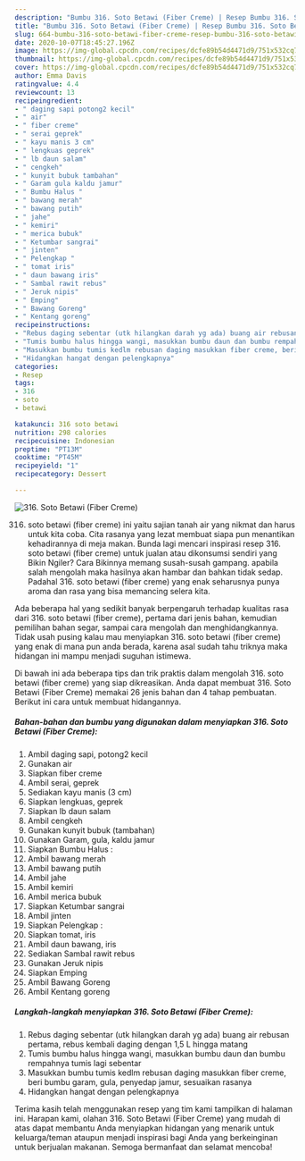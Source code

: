 ```yaml
---
description: "Bumbu 316. Soto Betawi (Fiber Creme) | Resep Bumbu 316. Soto Betawi (Fiber Creme) Yang Enak Dan Mudah"
title: "Bumbu 316. Soto Betawi (Fiber Creme) | Resep Bumbu 316. Soto Betawi (Fiber Creme) Yang Enak Dan Mudah"
slug: 664-bumbu-316-soto-betawi-fiber-creme-resep-bumbu-316-soto-betawi-fiber-creme-yang-enak-dan-mudah
date: 2020-10-07T18:45:27.196Z
image: https://img-global.cpcdn.com/recipes/dcfe89b54d4471d9/751x532cq70/316-soto-betawi-fiber-creme-foto-resep-utama.jpg
thumbnail: https://img-global.cpcdn.com/recipes/dcfe89b54d4471d9/751x532cq70/316-soto-betawi-fiber-creme-foto-resep-utama.jpg
cover: https://img-global.cpcdn.com/recipes/dcfe89b54d4471d9/751x532cq70/316-soto-betawi-fiber-creme-foto-resep-utama.jpg
author: Emma Davis
ratingvalue: 4.4
reviewcount: 13
recipeingredient:
- " daging sapi potong2 kecil"
- " air"
- " fiber creme"
- " serai geprek"
- " kayu manis 3 cm"
- " lengkuas geprek"
- " lb daun salam"
- " cengkeh"
- " kunyit bubuk tambahan"
- " Garam gula kaldu jamur"
- " Bumbu Halus "
- " bawang merah"
- " bawang putih"
- " jahe"
- " kemiri"
- " merica bubuk"
- " Ketumbar sangrai"
- " jinten"
- " Pelengkap "
- " tomat iris"
- " daun bawang iris"
- " Sambal rawit rebus"
- " Jeruk nipis"
- " Emping"
- " Bawang Goreng"
- " Kentang goreng"
recipeinstructions:
- "Rebus daging sebentar (utk hilangkan darah yg ada) buang air rebusan pertama, rebus kembali daging dengan 1,5 L hingga matang"
- "Tumis bumbu halus hingga wangi, masukkan bumbu daun dan bumbu rempahnya tumis lagi sebentar"
- "Masukkan bumbu tumis kedlm rebusan daging masukkan fiber creme, beri bumbu garam, gula, penyedap jamur, sesuaikan rasanya"
- "Hidangkan hangat dengan pelengkapnya"
categories:
- Resep
tags:
- 316
- soto
- betawi

katakunci: 316 soto betawi 
nutrition: 298 calories
recipecuisine: Indonesian
preptime: "PT13M"
cooktime: "PT45M"
recipeyield: "1"
recipecategory: Dessert

---
```



![316. Soto Betawi (Fiber Creme)](https://img-global.cpcdn.com/recipes/dcfe89b54d4471d9/751x532cq70/316-soto-betawi-fiber-creme-foto-resep-utama.jpg)


316. soto betawi (fiber creme) ini yaitu sajian tanah air yang nikmat dan harus untuk kita coba. Cita rasanya yang lezat membuat siapa pun menantikan kehadirannya di meja makan.
Bunda lagi mencari inspirasi resep 316. soto betawi (fiber creme) untuk jualan atau dikonsumsi sendiri yang Bikin Ngiler? Cara Bikinnya memang susah-susah gampang. apabila salah mengolah maka hasilnya akan hambar dan bahkan tidak sedap. Padahal 316. soto betawi (fiber creme) yang enak seharusnya punya aroma dan rasa yang bisa memancing selera kita.

Ada beberapa hal yang sedikit banyak berpengaruh terhadap kualitas rasa dari 316. soto betawi (fiber creme), pertama dari jenis bahan, kemudian pemilihan bahan segar, sampai cara mengolah dan menghidangkannya. Tidak usah pusing kalau mau menyiapkan 316. soto betawi (fiber creme) yang enak di mana pun anda berada, karena asal sudah tahu triknya maka hidangan ini mampu menjadi suguhan istimewa.




Di bawah ini ada beberapa tips dan trik praktis dalam mengolah 316. soto betawi (fiber creme) yang siap dikreasikan. Anda dapat membuat 316. Soto Betawi (Fiber Creme) memakai 26 jenis bahan dan 4 tahap pembuatan. Berikut ini cara untuk membuat hidangannya.

<!--inarticleads1-->

##### Bahan-bahan dan bumbu yang digunakan dalam menyiapkan 316. Soto Betawi (Fiber Creme):

1. Ambil  daging sapi, potong2 kecil
1. Gunakan  air
1. Siapkan  fiber creme
1. Ambil  serai, geprek
1. Sediakan  kayu manis (3 cm)
1. Siapkan  lengkuas, geprek
1. Siapkan  lb daun salam
1. Ambil  cengkeh
1. Gunakan  kunyit bubuk (tambahan)
1. Gunakan  Garam, gula, kaldu jamur
1. Siapkan  Bumbu Halus :
1. Ambil  bawang merah
1. Ambil  bawang putih
1. Ambil  jahe
1. Ambil  kemiri
1. Ambil  merica bubuk
1. Siapkan  Ketumbar sangrai
1. Ambil  jinten
1. Siapkan  Pelengkap :
1. Siapkan  tomat, iris
1. Ambil  daun bawang, iris
1. Sediakan  Sambal rawit rebus
1. Gunakan  Jeruk nipis
1. Siapkan  Emping
1. Ambil  Bawang Goreng
1. Ambil  Kentang goreng




<!--inarticleads2-->

##### Langkah-langkah menyiapkan 316. Soto Betawi (Fiber Creme):

1. Rebus daging sebentar (utk hilangkan darah yg ada) buang air rebusan pertama, rebus kembali daging dengan 1,5 L hingga matang
1. Tumis bumbu halus hingga wangi, masukkan bumbu daun dan bumbu rempahnya tumis lagi sebentar
1. Masukkan bumbu tumis kedlm rebusan daging masukkan fiber creme, beri bumbu garam, gula, penyedap jamur, sesuaikan rasanya
1. Hidangkan hangat dengan pelengkapnya




Terima kasih telah menggunakan resep yang tim kami tampilkan di halaman ini. Harapan kami, olahan 316. Soto Betawi (Fiber Creme) yang mudah di atas dapat membantu Anda menyiapkan hidangan yang menarik untuk keluarga/teman ataupun menjadi inspirasi bagi Anda yang berkeinginan untuk berjualan makanan. Semoga bermanfaat dan selamat mencoba!
